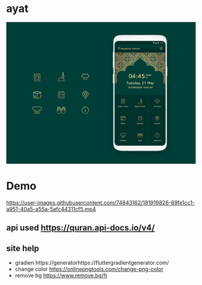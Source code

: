 # ayat
<img src="12.png">


# Demo
https://user-images.githubusercontent.com/74843162/181919826-69fe1cc1-a951-40a5-a55a-5afc44311cf5.mp4




## api used https://quran.api-docs.io/v4/
## site help
* gradien  https://generatorhttps://fluttergradientgenerator.com/ 
* change color https://onlinepngtools.com/change-png-color 
* remove bg https://www.remove.bg/fr 

